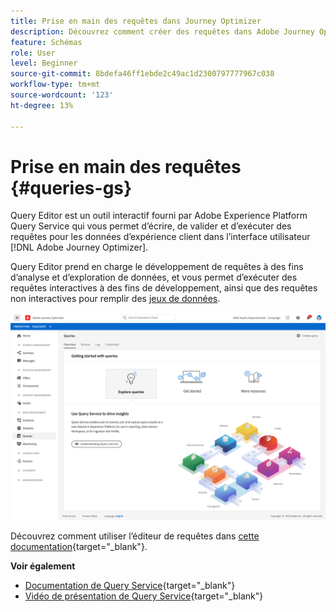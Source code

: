 ```yaml
---
title: Prise en main des requêtes dans Journey Optimizer
description: Découvrez comment créer des requêtes dans Adobe Journey Optimizer
feature: Schémas
role: User
level: Beginner
source-git-commit: 8bdefa46ff1ebde2c49ac1d2300797777967c038
workflow-type: tm+mt
source-wordcount: '123'
ht-degree: 13%

---
```


# Prise en main des requêtes {#queries-gs}

Query Editor est un outil interactif fourni par Adobe Experience Platform Query Service qui vous permet d’écrire, de valider et d’exécuter des requêtes pour les données d’expérience client dans l’interface utilisateur [!DNL Adobe Journey Optimizer].

Query Editor prend en charge le développement de requêtes à des fins d’analyse et d’exploration de données, et vous permet d’exécuter des requêtes interactives à des fins de développement, ainsi que des requêtes non interactives pour remplir des [jeux de données](get-started-datasets.md).


![](assets/queries-home.png)

Découvrez comment utiliser l’éditeur de requêtes dans [cette documentation](https://experienceleague.adobe.com/docs/experience-platform/query/ui/user-guide.html){target=&quot;_blank&quot;}.

**Voir également**

* [Documentation de Query Service](https://experienceleague.adobe.com/docs/experience-platform/query/home.html?lang=fr){target=&quot;_blank&quot;}
* [Vidéo de présentation de Query Service](https://experienceleague.adobe.com/docs/platform-learn/tutorials/queries/understanding-query-service.html?lang=fr){target=&quot;_blank&quot;}

